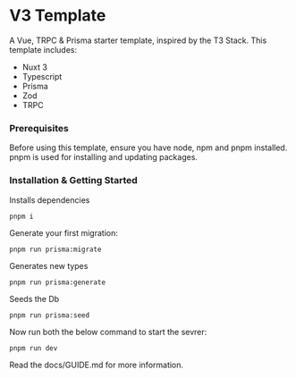 # V3 Template

A Vue, TRPC & Prisma starter template, inspired by the T3 Stack. This template includes:

- Nuxt 3
- Typescript
- Prisma
- Zod
- TRPC


### Prerequisites

Before using this template, ensure you have node, npm and pnpm installed. pnpm is used for installing and updating packages.

### Installation & Getting Started

Installs dependencies

```pnpm i```

Generate your first migration:

```pnpm run prisma:migrate```

Generates new types

```pnpm run prisma:generate```

Seeds the Db

```pnpm run prisma:seed```

Now run both the below command to start the sevrer:

```pnpm run dev```


Read the docs/GUIDE.md for more information.